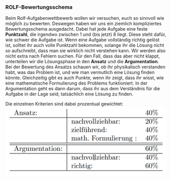 ### ROLF-Bewertungsschema
Beim Rolf-Aufgabenwettbewerb wollen wir versuchen, euch so sinnvoll wie möglich zu bewerten. Deswegen haben wir uns ein ziemlich kompliziertes Bewertungsschema ausgedacht.
Dabei hat jede Aufgabe eine feste **Punktzahl**, die irgendwo zwischen 1 und (bis jetzt) 8 liegt. Diese steht dafür, wie schwer die Aufgabe ist.
Wenn eine Aufgabe vollständig richtig gelöst ist, solltet ihr auch volle Punktzahl bekommen, solange ihr die Lösung nicht so aufschreibt, dass man sie wirklich nicht verstehen kann. Wir werden also nicht extra nach Fehlern suchen.
Für den Fall, dass das aber nicht klappt, unterteilen wir die Lösungsphase in den **Ansatz** und die **Argumentation**.
Bei der Bewertung des Ansatzs schauen wir, ob ihr physikalisch verstanden habt, was das Problem ist, und wie man vermutlich eine Lösung finden könnte. Gleichzeitig gibt es auch Punkte, wenn ihr zeigt, dass ihr wisst, wie eine mathematische Formulierung des Problems funktioniert.
In der Argumentation geht es dann darum, dass ihr aus dem Verständnis für die Aufgabe in der Lage seid, tatsächlich eine Lösung zu finden.

Die einzelnen Kriterien sind dabei prozentual gewichtet:
![Bewertungskriterien](bewertung.png)
